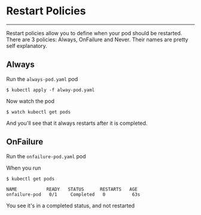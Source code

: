 # Restart Policies
---

Restart policies allow you to define when your pod should be restarted.
There are 3 policies: Always, OnFailure and Never.
Their names are pretty self explanatory.

## Always
Run the `always-pod.yaml` pod

```
$ kubectl apply -f alway-pod.yaml
```

Now watch the pod
```
$ watch kubectl get pods
```

And you'll see that it always restarts after it is completed.

## OnFailure

Run the `onfailure-pod.yaml` pod

When you run 
```
$ kubectl get pods

NAME           READY   STATUS      RESTARTS   AGE
onfailure-pod   0/1     Completed   0          63s
```

You see it's in a completed status, and not restarted
